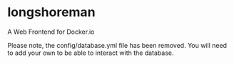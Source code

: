 longshoreman
============

A Web Frontend for Docker.io

Please note, the config/database.yml file has been removed. You will need to add your own to be able to interact with the database.
